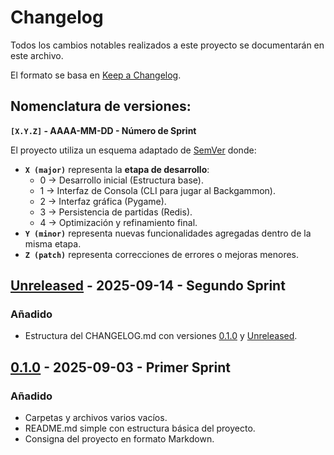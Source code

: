 # Changelog

Todos los cambios notables realizados a este proyecto se documentarán en este archivo.

El formato se basa en [Keep a Changelog](https://keepachangelog.com/en/1.1.0/).

## Nomenclatura de versiones:

**`[X.Y.Z]` - AAAA-MM-DD - Número de Sprint**

El proyecto utiliza un esquema adaptado de [SemVer](https://semver.org/) donde:
- **`X (major)`** representa la **etapa de desarrollo**:
    - 0 → Desarrollo inicial (Estructura base).
    - 1 → Interfaz de Consola (CLI para jugar al Backgammon).
    - 2 → Interfaz gráfica (Pygame).
    - 3 → Persistencia de partidas (Redis).
    - 4 → Optimización y refinamiento final.
- **`Y (minor)`** representa nuevas funcionalidades agregadas dentro de la misma etapa.
- **`Z (patch)`** representa correcciones de errores o mejoras menores.

## [Unreleased] - 2025-09-14 - Segundo Sprint

### Añadido

- Estructura del CHANGELOG.md con versiones [0.1.0] y [Unreleased].

## [0.1.0] - 2025-09-03 - Primer Sprint

### Añadido

- Carpetas y archivos varios vacíos.
- README.md simple con estructura básica del proyecto.
- Consigna del proyecto en formato Markdown.

[Unreleased]: https://github.com/um-computacion/computacion-2025-backgammon-EnzoAguirre04/compare/v0.1.0...HEAD
[0.1.0]: https://github.com/um-computacion/computacion-2025-backgammon-EnzoAguirre04/releases/tag/v0.1.0
